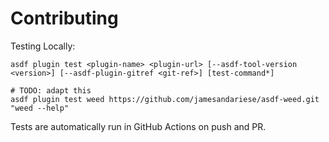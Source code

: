 # Contributing

Testing Locally:

```shell
asdf plugin test <plugin-name> <plugin-url> [--asdf-tool-version <version>] [--asdf-plugin-gitref <git-ref>] [test-command*]

# TODO: adapt this
asdf plugin test weed https://github.com/jamesandariese/asdf-weed.git "weed --help"
```

Tests are automatically run in GitHub Actions on push and PR.
